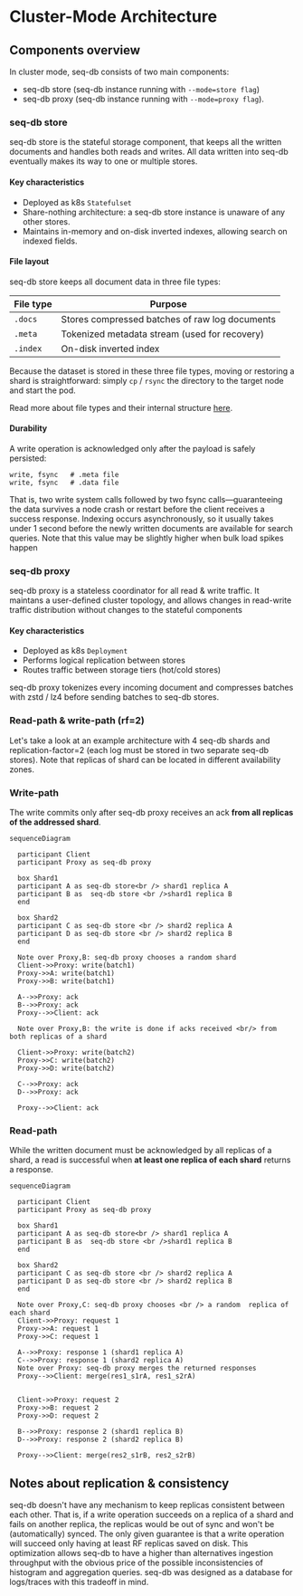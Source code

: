# Cluster-Mode Architecture

## Components overview

In cluster mode, seq-db consists of two main components: 
 - seq-db store (seq-db instance running with `--mode=store flag`)
 - seq-db proxy (seq-db instance running with `--mode=proxy flag`).

### seq-db store
seq-db store is the stateful storage component, that keeps all the
written documents and handles both reads and writes.
All data written into seq-db eventually makes its way to one or multiple stores.


#### Key characteristics
- Deployed as k8s `Statefulset`
- Share-nothing architecture: a seq-db store instance is unaware of any other stores.
- Maintains in-memory and on-disk inverted indexes, allowing search on indexed fields. 


#### File layout
seq-db store keeps all document data in three file types:

| File type | Purpose                                        |
|-----------|------------------------------------------------|
| `.docs`   | Stores compressed batches of raw log documents |
| `.meta`   | Tokenized metadata stream (used for recovery)  |
| `.index`  | On-disk inverted index                         | 


Because the dataset is stored in these three file types, moving or restoring a
shard is straightforward: simply `cp` / `rsync` the directory
to the target node and start the pod.

Read more about file types and their internal structure [here](internal/fractions.md).

#### Durability
A write operation is acknowledged only after the payload is safely persisted:

```
write, fsync   # .meta file
write, fsync   # .data file
```
That is, two write system calls followed by two fsync
calls—guaranteeing the data survives a node 
crash or restart before the client receives a success response. 
Indexing occurs asynchronously, so it usually takes under 1 
second before the newly written documents are available for search queries. 
Note that this value may be slightly higher when bulk load spikes happen

### seq-db proxy
seq-db proxy is a stateless coordinator for all read & write traffic. 
It maintans a user-defined cluster topology, and allows changes in read-write 
traffic distribution without changes to the stateful components


#### Key characteristics
- Deployed as k8s `Deployment`
- Performs logical replication between stores
- Routes traffic between storage tiers (hot/cold stores)

seq-db proxy tokenizes every incoming document
and compresses batches with zstd / lz4 
before sending batches to seq-db stores.

### Read-path & write-path (rf=2)
Let's take a look at an example architecture with 4 seq-db shards and replication-factor=2 
(each log must be stored in two separate seq-db stores). 
Note that replicas of shard can be located in different availability zones.

### Write-path
The write commits only after seq-db proxy receives an ack **from all replicas of the addressed shard**.

```mermaid
sequenceDiagram

  participant Client
  participant Proxy as seq-db proxy

  box Shard1
  participant A as seq-db store<br /> shard1 replica A
  participant B as  seq-db store <br />shard1 replica B
  end 
  
  box Shard2
  participant C as seq-db store <br /> shard2 replica A
  participant D as seq-db store <br /> shard2 replica B
  end 

  Note over Proxy,B: seq-db proxy chooses a random shard
  Client->>Proxy: write(batch1)
  Proxy->>A: write(batch1)
  Proxy->>B: write(batch1)

  A-->>Proxy: ack
  B-->>Proxy: ack
  Proxy-->>Client: ack
  
  Note over Proxy,B: the write is done if acks received <br/> from both replicas of a shard

  Client->>Proxy: write(batch2)
  Proxy->>C: write(batch2)
  Proxy->>D: write(batch2)

  C-->>Proxy: ack
  D-->>Proxy: ack

  Proxy-->>Client: ack
```

### Read-path
While the written document must be acknowledged by all replicas
of a shard, 
a read is successful when **at least one replica of each shard** returns a response.

```mermaid
sequenceDiagram

  participant Client
  participant Proxy as seq-db proxy

  box Shard1
  participant A as seq-db store<br /> shard1 replica A
  participant B as  seq-db store <br />shard1 replica B
  end 
  
  box Shard2
  participant C as seq-db store <br /> shard2 replica A
  participant D as seq-db store <br /> shard2 replica B
  end 

  Note over Proxy,C: seq-db proxy chooses <br /> a random  replica of each shard
  Client->>Proxy: request 1
  Proxy->>A: request 1
  Proxy->>C: request 1

  A-->>Proxy: response 1 (shard1 replica A)
  C-->>Proxy: response 1 (shard2 replica A)
  Note over Proxy: seq-db proxy merges the returned responses
  Proxy-->>Client: merge(res1_s1rA, res1_s2rA)
    

  Client->>Proxy: request 2
  Proxy->>B: request 2
  Proxy->>D: request 2

  B-->>Proxy: response 2 (shard1 replica B)
  D-->>Proxy: response 2 (shard2 replica B)

  Proxy-->>Client: merge(res2_s1rB, res2_s2rB)
```

## Notes about replication & consistency
seq-db doesn't have any mechanism to keep replicas consistent between each other. 
That is, if a write operation succeeds on a replica of a shard and fails on another replica, the replicas 
would be out of sync and won't be (automatically) synced. 
The only given guarantee is that a write operation will succeed only having at least RF replicas saved on disk.
This optimization allows seq-db to have a higher than alternatives ingestion throughput 
with the obvious price of the possible inconsistencies of histogram and aggregation queries. 
seq-db was designed as a database for logs/traces with this tradeoff in mind. 